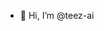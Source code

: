 - 👋 Hi, I’m @teez-ai

<!---
teez-ai/teez-ai is a ✨ special ✨ repository because its `README.md` (this file) appears on your GitHub profile.
You can click the Preview link to take a look at your changes.
--->

